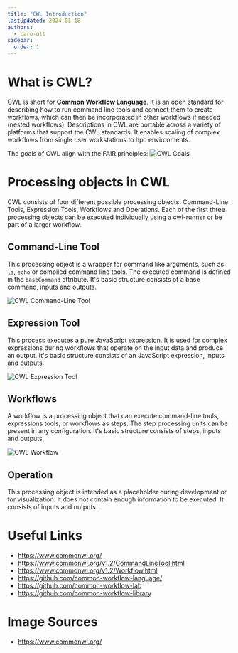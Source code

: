 ```yaml
---
title: "CWL Introduction"
lastUpdated: 2024-01-18
authors:
  - caro-ott
sidebar:
  order: 1
---
```


# What is CWL?

CWL is short for **Common Workflow Language**.
It is an open standard for describing how to run command line tools and connect them to create 
workflows, which can then be incorporated in other workflows if needed (nested workflows). 
Descriptions in CWL are portable across a variety of platforms that support the CWL 
standards. It enables scaling of complex workflows from single user workstations to hpc environments.

The goals of CWL align with the FAIR principles:
![CWL Goals](@images/guides/cwl/cwl-goals.png)

# Processing objects in CWL

CWL consists of four different possible processing objects: Command-Line Tools, Expression Tools, Workflows and Operations. 
Each of the first three processing objects can be executed individually using a cwl-runner or be part of a larger workflow.

## Command-Line Tool

This processing object is a wrapper for command like arguments, such as `ls`, `echo` or compiled 
command line tools. The executed command is defined in the `baseCommand` attribute. It's basic structure 
consists of a base command, inputs and outputs.

![CWL Command-Line Tool](@images/guides/cwl/cwl-command-line-tool.png)

## Expression Tool

This process executes a pure JavaScript expression. It is used for complex expressions during workflows 
that operate on the input data and produce an output. It's basic structure consists of an JavaScript expression, 
inputs and outputs.

![CWL Expression Tool](@images/guides/cwl/cwl-expression-tool.png)

## Workflows

A workflow is a processing object that can execute command-line tools, expressions tools, or workflows as steps. 
The step processing units can be present in any configuration. It's basic structure consists of steps, inputs and outputs.

![CWL Workflow](@images/guides/cwl/cwl-workflow.png)

## Operation

This processing object is intended as a placeholder during development or for visualization. It does not contain enough 
information to be executed. It consists of inputs and outputs.

# Useful Links

 - https://www.commonwl.org/
 - https://www.commonwl.org/v1.2/CommandLineTool.html
 - https://www.commonwl.org/v1.2/Workflow.html
 - https://github.com/common-workflow-language/
 - https://github.com/common-workflow-lab
 - https://github.com/common-workflow-library

# Image Sources

- https://www.commonwl.org/
